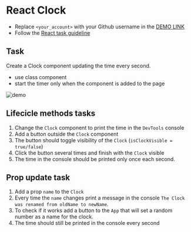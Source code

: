 # React Clock
- Replace `<your_account>` with your Github username in the
 [DEMO LINK](https://AlinaMatuschak.github.io/react_clock/)
- Follow the [React task guideline](https://github.com/mate-academy/react_task-guideline#react-tasks-guideline)

## Task
Create a Clock component updating the time every second.
- use class component
- start the timer only when the component is added to the page

![demo](./screenshot.png)

## Lifecicle methods tasks
1. Change the `Clock` component to print the time in the `DevTools` console
1. Add a button outside the `Clock` component
1. The button should toggle visibility of the `Clock` (`isClockVisible = true/false`)
1. Click the button several times and finish with the `Clock` visible
1. The time in the console should be printed only once each second.

## Prop update task
1. Add a prop `name` to the `Clock`
1. Every time the `name` changes print a message in the console `The Clock was renamed from oldName to newName`.
1. To check if it works add a button to the `App` that will set a random number as a name for the clock.
1. The time should still be printed in the console every second
